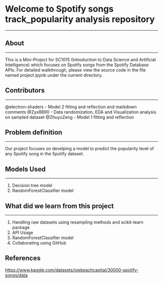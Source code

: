 # Welcome to Spotify songs track_popularity analysis repository
---
## About
---
This is a Mini-Project for SC1015 (Introduction to Data Science and Artificial Intelligence) which focuses on Spotify songs from the Spotify Database APIs. For detailed walkthrough, please view the source code in the file named project.ipynb under the current directory.

## Contributors
---
@electron-shaders - Model 2 fitting and reflection and markdown comments
@Zyx8890 - Data randomization, EDA and Visualization analysis on sampled dataset
@ZhuyuZeng - Model 1 fitting and reflection


## Problem definition
---
Our project focuses on develping a model to predict the popularity level of any Spotify song in the Spotify dataset.

## Models Used
---
1. Decision tree model
2. RandomForestClassifier model

## What did we learn from this project
---
1. Handling raw datasets using resampling methods and scikit-learn package
2. API Usage
3. RandomForestClassifier model
4. Collaborating using GitHub

## References
https://www.kaggle.com/datasets/joebeachcapital/30000-spotify-songs/data
